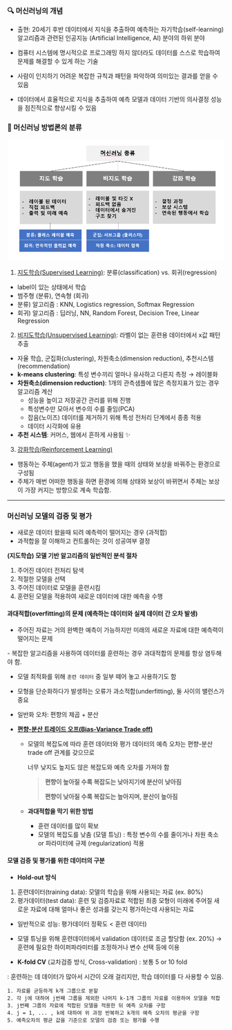 ### 🔍 머신러닝의 개념

- 출현: 20세기 후반 데이터에서 지식을 추출하여 예측하는 자기학습(self-learning) 알고리즘과 관련된 인공지능 (Artificial Intelligence, AI) 분야의 하위 분야

- 컴퓨터 시스템에 명시적으로 프로그래밍 하지 않더라도 데이터를 스스로 학습하여 문제를 해결할 수 있게 하는 기술
- 사람이 인지하기 어려운 복잡한 규칙과 패턴을 파악하여 의미있는 결과를 얻을 수 있음
- 데이터에서 효율적으로 지식을 추출하여 예측 모델과 데이터 기반의 의사결정 성능을 점진적으로 향상시킬 수 있음

### 👀 머신러닝 방법론의 분류

<img src="Day_0307.assets/도표1.PNG" alt="표" style="zoom:80%;" />

1. <u>지도학습(Supervised Learning)</u>: 분류(classification) vs. 회귀(regression)

- label이 있는 상태에서 학습
- 범주형 (분류), 연속형 (회귀)
- 분류) 알고리즘 : KNN, Logistics regression, Softmax Regression
- 회귀) 알고리즘 : 딥러닝, NN, Random Forest, Decision Tree, Linear Regression

2. <u>비지도학습(Unsupervised Learning)</u>: 라벨이 없는 훈련용 데이터에서 x값 패턴 추출

- 자율 학습, 군집화(clustering), 차원축소(dimension reduction), 추천시스템(recommendation)
- **k-means clustering**: 특성 변수끼리 얼마나 유사하고 다른지 측정 → 레이블화
- **차원축소(dimension reduction)**: 1개의 관측샘플에 많은 측정지표가 있는 경우 알고리즘 계산
  - 성능을 높이고 저장공간 관리를 위해 진행
  - 특성변수만 모아서 변수의 수를 줄임(PCA)
  - 잡음(노이즈) 데이터를 제거하기 위해 특성 전처리 단계에서 종종 적용
  - 데이터 시각화에 유용
- **추천 시스템**: 커머스, 웹에서 흔하게 사용됨 ✨

3. <u>강화학습(Reinforcement Learning)</u>

- 행동하는 주체(agent)가 있고 행동을 했을 때의 상태와 보상을 바꿔주는 환경으로 구성됨
- 주체가 매번 어떠한 행동을 하면 환경에 의해 상태와 보상이 바뀌면서 주체는 보상이 가장 커지는 방향으로 계속 학습함.

___


### 머신러닝 모델의 검증 및 평가

- 새로운 데이터 왔을때 되려 예측력이 떨어지는 경우 (과적합)
- 과적합을 잘 이해하고 컨트롤하는 것이 성공여부 결정



**(지도학습) 모델 기반 알고리즘의 일반적인 분석 절차**

1. 주어진 데이터 전처리 탐색
2. 적절한 모델을 선택
3. 주어진 데이터로 모델을 훈련시킴
4. 훈련된 모델을 적용하여 새로운 데이터에 대한 예측을 수행



#### 과대적합(overfitting)의 문제 (예측하는 데이터와 실제 데이터 간 오차 발생)

- 주어진 자료는 거의 완벽한 예측이 가능하지만 미래의 새로운 자료에 대한 예측력이 떨어지는 문제

​- 복잡한 알고리즘을 사용하여 데이터를 훈련하는 경우 과대적합의 문제를 항상 염두해야 함.

- 모델 최적화를 위해 `훈련 데이터` 중 일부 떼어 놓고 사용하기도 함

- 모형을 단순화하다가 발생하는 오류가 과소적합(underfitting), 둘 사이의 밸런스가 중요

- 일반화 오차: 편향의 제곱 + 분산

- [**편향-분산 트레이드 오프(Bias-Variance Trade off)**](https://ko.wikipedia.org/wiki/%ED%8E%B8%ED%96%A5-%EB%B6%84%EC%82%B0_%ED%8A%B8%EB%A0%88%EC%9D%B4%EB%93%9C%EC%98%A4%ED%94%84)

  - 모델의 복잡도에 따라 훈련 데이터와 평가 데이터의 예측 오차는 편향-분산 trade off 관계를 갖으므로

    너무 낮지도 높지도 않은 복잡도와 예측 오차를 가져야 함

    > **편향이 높아질 수록 복잡도는 낮아지기에 분산이 낮아짐**
    >
    > **편향이 낮아질 수록 복잡도는 높아지며, 분산이 높아짐**

  - **과대적합을 막기 위한 방법**

    - 훈련 데이터를 많이 확보
    - 모델의 복잡도를 낮춤 (모델 튜닝)
      : 특정 변수의 수를 줄이거나 차원 축소
      or 파라미터에 규제 (regularization) 적용



#### 모델 검증 및 평가를 위한 데이터의 구분

- **Hold-out 방식**

1. 훈련데이터(training data): 모델의 학습을 위해 사용되는 자료 (ex. 80%)
2. 평가데이터(test data): 훈련 및 검증자료로 적합된 최종 모형이 미래에 주어질 새로운 자료에 대해 얼마나 좋은 성과를 갖는지 평가하는데 사용되는 자료
  - 일반적으로 성능: 평가데이터 정확도 < 훈련 데이터)
  - 모델 튜닝을 위해 훈련데이터에서 validation 데이터로 조금 할당함 (ex. 20%)
    → 훈련에 필요한 하이퍼파라미터를 조정하거나 변수 선택 등에 이용

- **K-fold CV** (교차검증 방식, Cross-validation) : 보통 5 or 10 fold

: 훈련하는 데 데이터가 많아서 시간이 오래 걸리지만, 학습 데이터를 다 사용할 수 있음.

    1. 자료를 균등하게 k개 그룹으로 분할
    2. 각 j에 대하여 j번째 그룹을 제외한 나머지 k-1개 그룹의 자료를 이용하여 모델을 적합
    3. j번째 그룹의 자료에 적합된 모델을 적용한 뒤 예측 오차를 구함
    4. j = 1, ... , k에 대하여 위 과정 반복하고 k개의 예측 오차의 평균을 구함
    5. 예측오차의 평균 값을 기준으로 모델의 검증 또는 평가를 수행